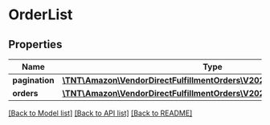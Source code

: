 # OrderList

## Properties
Name | Type | Description | Notes
------------ | ------------- | ------------- | -------------
**pagination** | [**\TNT\Amazon\VendorDirectFulfillmentOrders\V20211228\Model\Pagination**](Pagination.md) |  | [optional] 
**orders** | [**\TNT\Amazon\VendorDirectFulfillmentOrders\V20211228\Model\Order[]**](Order.md) |  | [optional] 

[[Back to Model list]](../README.md#documentation-for-models) [[Back to API list]](../README.md#documentation-for-api-endpoints) [[Back to README]](../README.md)


